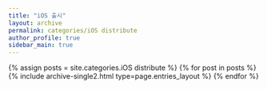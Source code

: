 ```yaml
---
title: "iOS 출시"
layout: archive
permalink: categories/iOS distribute
author_profile: true
sidebar_main: true
---
```



{% assign posts = site.categories.iOS distribute %}
{% for post in posts %} {% include archive-single2.html type=page.entries_layout %} {% endfor %}
